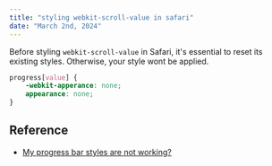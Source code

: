 ```yaml
---
title: "styling webkit-scroll-value in safari"
date: "March 2nd, 2024"
---
```


Before styling `webkit-scroll-value` in Safari, it's essential to reset its existing styles. Otherwise, your style wont be applied.

```css
progress[value] {
	-webkit-apperance: none;
	appearance: none;
}
```

## Reference
- [My progress bar styles are not working?](https://stackoverflow.com/questions/32189050/my-progress-bar-styles-are-not-working)